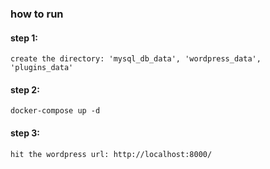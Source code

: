### how to run
#### step 1:
    create the directory: 'mysql_db_data', 'wordpress_data', 'plugins_data'
#### step 2:
    docker-compose up -d
#### step 3:
    hit the wordpress url: http://localhost:8000/

